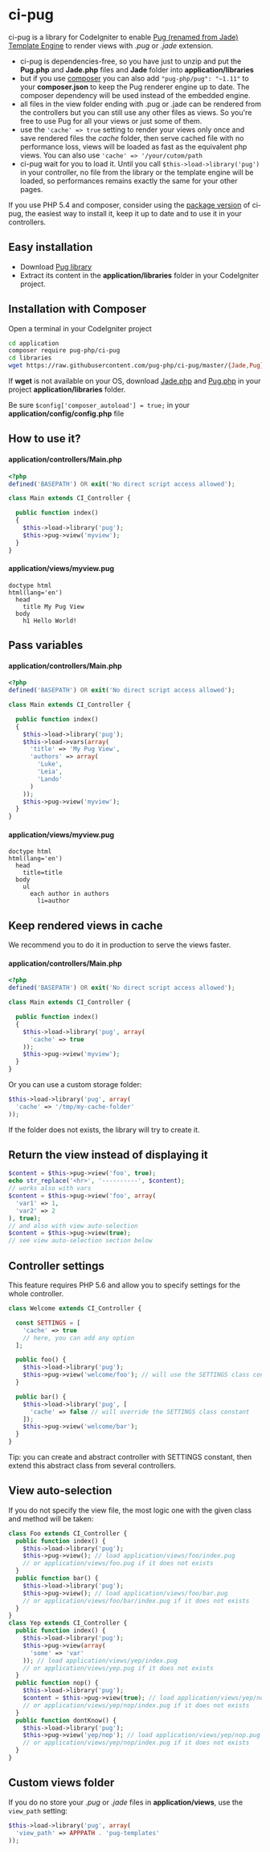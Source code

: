 # ci-pug
ci-pug is a library for CodeIgniter to enable [Pug (renamed from Jade) Template Engine](http://jade-lang.com/) to render
views with *.pug* or *.jade* extension.

- ci-pug is dependencies-free, so you have just to unzip and put the **Pug.php** and **Jade.php**
files and **Jade** folder into **application/libraries**
- but if you use [composer](http://getcomposer.org) you can also
add ```"pug-php/pug": "~1.11"``` to your **composer.json** to keep
the Pug renderer engine up to date. The composer dependency will be used
instead of the embedded engine.
- all files in the view folder ending with .pug or .jade can be rendered from the
controllers but you can still use any other files as views. So you're free
to use Pug for all your views or just some of them.
- use the ```'cache' => true``` setting to render your views only once
and save rendered files the *cache* folder, then serve cached file with
no performance loss, views will be loaded as fast as the equivalent
php views. You can also use ```'cache' => '/your/cutom/path```
- ci-pug wait for you to load it. Until you call
```$this->load->library('pug')``` in your controller, no file from
the library or the template engine will be loaded, so performances
remains exactly the same for your other pages.

If you use PHP 5.4 and composer, consider using the
[package version](https://github.com/pug-php/ci-pug-engine) of ci-pug,
the easiest way to install it, keep it up to date and to use it
in your controllers.

## Easy installation

- Download [Pug library](https://github.com/pug-php/ci-pug/archive/master.zip)
- Extract its content in the **application/libraries** folder in your
CodeIgniter project.

## Installation with Composer

Open a terminal in your CodeIgniter project

```bash
cd application
composer require pug-php/ci-pug
cd libraries
wget https://raw.githubusercontent.com/pug-php/ci-pug/master/{Jade,Pug}.php
```

If **wget** is not available on your OS, download [Jade.php](https://raw.githubusercontent.com/pug-php/ci-pug/master/Jade.php)
and [Pug.php](https://raw.githubusercontent.com/pug-php/ci-pug/master/Pug.php)
in your project **application/libraries** folder.

Be sure ```$config['composer_autoload'] = true;``` in your
**application/config/config.php** file

## How to use it?

#### application/controllers/Main.php
```php
<?php
defined('BASEPATH') OR exit('No direct script access allowed');

class Main extends CI_Controller {

  public function index()
  {
    $this->load->library('pug');
    $this->pug->view('myview');
  }
}

```

#### application/views/myview.pug
```pug
doctype html
html(lang='en')
  head
    title My Pug View
  body
    h1 Hello World!
```

## Pass variables

#### application/controllers/Main.php
```php
<?php
defined('BASEPATH') OR exit('No direct script access allowed');

class Main extends CI_Controller {

  public function index()
  {
    $this->load->library('pug');
    $this->load->vars(array(
      'title' => 'My Pug View',
      'authors' => array(
        'Luke',
        'Leia',
        'Lando'
      )
    ));
    $this->pug->view('myview');
  }
}

```

#### application/views/myview.pug
```pug
doctype html
html(lang='en')
  head
    title=title
  body
    ul
      each author in authors
        li=author
```

## Keep rendered views in cache

We recommend you to do it in production to serve the views faster.

#### application/controllers/Main.php
```php
<?php
defined('BASEPATH') OR exit('No direct script access allowed');

class Main extends CI_Controller {

  public function index()
  {
    $this->load->library('pug', array(
      'cache' => true
    ));
    $this->pug->view('myview');
  }
}

```

Or you can use a custom storage folder:
```php
$this->load->library('pug', array(
  'cache' => '/tmp/my-cache-folder'
));
```

If the folder does not exists, the library will try to create it.

## Return the view instead of displaying it

```php
$content = $this->pug->view('foo', true);
echo str_replace('<hr>', '----------', $content);
// works also with vars
$content = $this->pug->view('foo', array(
  'var1' => 1,
  'var2' => 2
), true);
// and also with view auto-selection
$content = $this->pug->view(true);
// see view auto-selection section below
```

## Controller settings

This feature requires PHP 5.6 and allow you to specify settings for the whole controller.

```php
class Welcome extends CI_Controller {

  const SETTINGS = [
    'cache' => true
    // here, you can add any option
  ];

  public foo() {
    $this->load->library('pug');
    $this->pug->view('welcome/foo'); // will use the SETTINGS class constant
  }

  public bar() {
    $this->load->library('pug', [
      'cache' => false // will override the SETTINGS class constant
    ]);
    $this->pug->view('welcome/bar');
  }
}
```

Tip: you can create and abstract controller with SETTINGS constant,
then extend this abstract class from several controllers.

## View auto-selection

If you do not specify the view file, the most logic one with the given
class and method will be taken:

```php
class Foo extends CI_Controller {
  public function index() {
    $this->load->library('pug');
    $this->pug->view(); // load application/views/foo/index.pug
    // or application/views/foo.pug if it does not exists
  }
  public function bar() {
    $this->load->library('pug');
    $this->pug->view(); // load application/views/foo/bar.pug
    // or application/views/foo/bar/index.pug if it does not exists
  }
}
class Yep extends CI_Controller {
  public function index() {
    $this->load->library('pug');
    $this->pug->view(array(
      'some' => 'var'
    )); // load application/views/yep/index.pug
    // or application/views/yep.pug if it does not exists
  }
  public function nop() {
    $this->load->library('pug');
    $content = $this->pug->view(true); // load application/views/yep/nop.pug
    // or application/views/yep/nop/index.pug if it does not exists
  }
  public function dontKnow() {
    $this->load->library('pug');
    $this->pug->view('yep/nop'); // load application/views/yep/nop.pug
    // or application/views/yep/nop/index.pug if it does not exists
  }
}
```

## Custom views folder

If you do no store your *.pug* or *.jade* files in **application/views**,
use the ```view_path``` setting:
```php
$this->load->library('pug', array(
  'view_path' => APPPATH . 'pug-templates'
));
```
